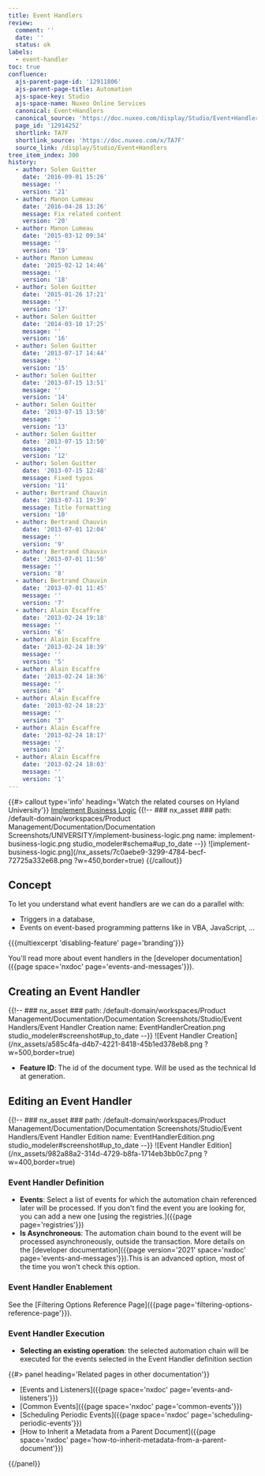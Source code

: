```yaml
---
title: Event Handlers
review:
  comment: ''
  date: ''
  status: ok
labels:
  - event-handler
toc: true
confluence:
  ajs-parent-page-id: '12911806'
  ajs-parent-page-title: Automation
  ajs-space-key: Studio
  ajs-space-name: Nuxeo Online Services
  canonical: Event+Handlers
  canonical_source: 'https://doc.nuxeo.com/display/Studio/Event+Handlers'
  page_id: '12914252'
  shortlink: TA7F
  shortlink_source: 'https://doc.nuxeo.com/x/TA7F'
  source_link: /display/Studio/Event+Handlers
tree_item_index: 300
history:
  - author: Solen Guitter
    date: '2016-09-01 15:26'
    message: ''
    version: '21'
  - author: Manon Lumeau
    date: '2016-04-28 13:26'
    message: Fix related content
    version: '20'
  - author: Manon Lumeau
    date: '2015-03-12 09:34'
    message: ''
    version: '19'
  - author: Manon Lumeau
    date: '2015-02-12 14:46'
    message: ''
    version: '18'
  - author: Solen Guitter
    date: '2015-01-26 17:21'
    message: ''
    version: '17'
  - author: Solen Guitter
    date: '2014-03-10 17:25'
    message: ''
    version: '16'
  - author: Solen Guitter
    date: '2013-07-17 14:44'
    message: ''
    version: '15'
  - author: Solen Guitter
    date: '2013-07-15 13:51'
    message: ''
    version: '14'
  - author: Solen Guitter
    date: '2013-07-15 13:50'
    message: ''
    version: '13'
  - author: Solen Guitter
    date: '2013-07-15 13:50'
    message: ''
    version: '12'
  - author: Solen Guitter
    date: '2013-07-15 12:48'
    message: Fixed typos
    version: '11'
  - author: Bertrand Chauvin
    date: '2013-07-11 19:39'
    message: Title formatting
    version: '10'
  - author: Bertrand Chauvin
    date: '2013-07-01 12:04'
    message: ''
    version: '9'
  - author: Bertrand Chauvin
    date: '2013-07-01 11:50'
    message: ''
    version: '8'
  - author: Bertrand Chauvin
    date: '2013-07-01 11:45'
    message: ''
    version: '7'
  - author: Alain Escaffre
    date: '2013-02-24 19:18'
    message: ''
    version: '6'
  - author: Alain Escaffre
    date: '2013-02-24 18:39'
    message: ''
    version: '5'
  - author: Alain Escaffre
    date: '2013-02-24 18:36'
    message: ''
    version: '4'
  - author: Alain Escaffre
    date: '2013-02-24 18:23'
    message: ''
    version: '3'
  - author: Alain Escaffre
    date: '2013-02-24 18:17'
    message: ''
    version: '2'
  - author: Alain Escaffre
    date: '2013-02-24 18:03'
    message: ''
    version: '1'
---
```


{{#> callout type='info' heading='Watch the related courses on Hyland University'}}
[Implement Business Logic](https://university.hyland.com/courses/e4055)
{{!--     ### nx_asset ###
    path: /default-domain/workspaces/Product Management/Documentation/Documentation Screenshots/UNIVERSITY/implement-business-logic.png
    name: implement-business-logic.png
    studio_modeler#schema#up_to_date
--}}
![implement-business-logic.png](/nx_assets/7c0aebe9-3299-4784-becf-72725a332e68.png ?w=450,border=true)
{{/callout}}

## Concept

To let you understand what event handlers are we can do a parallel with:

- Triggers in a database,
- Events on event-based programming patterns like in VBA, JavaScript, ...

{{{multiexcerpt 'disabling-feature' page='branding'}}}

You'll read more about event handlers in the [developer documentation]({{page space='nxdoc' page='events-and-messages'}}).

## Creating an Event Handler

<div>

{{!--     ### nx_asset ###
    path: /default-domain/workspaces/Product Management/Documentation/Documentation Screenshots/Studio/Event Handlers/Event Handler Creation
    name: EventHandlerCreation.png
    studio_modeler#screenshot#up_to_date
--}}
![Event Handler Creation](/nx_assets/a585c4fa-d4b7-4221-8418-45b1ed378eb8.png ?w=500,border=true)

</div>

- **Feature ID**: The id of the document type. Will be used as the technical Id at generation.

## Editing an Event Handler

{{!--     ### nx_asset ###
    path: /default-domain/workspaces/Product Management/Documentation/Documentation Screenshots/Studio/Event Handlers/Event Handler Edition
    name: EventHandlerEdition.png
    studio_modeler#screenshot#up_to_date
--}}
![Event Handler Edition](/nx_assets/982a88a2-314d-4729-b8fa-1714eb3bb0c7.png ?w=400,border=true)

### Event Handler Definition

- **Events**: Select a list of events for which the automation chain referenced later will be processed. If you don't find the event you are looking for, you can add a new one [using the registries.]({{page page='registries'}})
- **Is Asynchroneous**: The automation chain bound to the event will be processed asynchroneously, outside the transaction. More details on the [developer documentation]({{page version='2021' space='nxdoc' page='events-and-messages'}}).This is an advanced option, most of the time you won't check this option.

### Event Handler Enablement

See the [Filtering Options Reference Page]({{page page='filtering-options-reference-page'}}).

### Event Handler Execution

- **Selecting an existing operation**: the selected automation chain will be executed for the events selected in the Event Handler definition section

<div class="row" data-equalizer data-equalize-on="medium"><div class="column medium-6">{{#> panel heading='Related pages in other documentation'}}

- [Events and Listeners]({{page space='nxdoc' page='events-and-listeners'}})
- [Common Events]({{page space='nxdoc' page='common-events'}})
- [Scheduling Periodic Events]({{page space='nxdoc' page='scheduling-periodic-events'}})
- [How to Inherit a Metadata from a Parent Document]({{page space='nxdoc' page='how-to-inherit-metadata-from-a-parent-document'}})

{{/panel}}</div><div class="column medium-6">

&nbsp;

</div></div>

